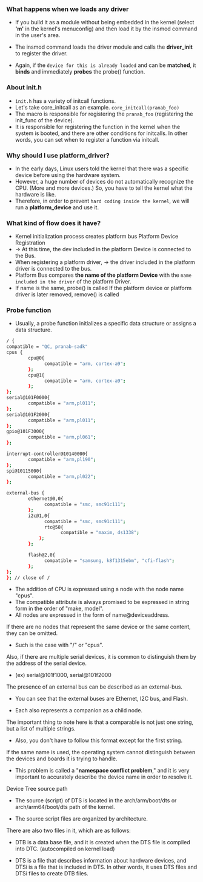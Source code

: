 ### What happens when we loads any driver
- If you build it as a module without being embedded in the kernel (select **'m'** in the kernel's menuconfig) 
and then load it by the insmod command in the user's area. 

- The insmod command loads the driver module and calls the **driver_init** to register the driver. 

- Again, if the `device for this is already loaded` and can be **matched**, it **binds** and immediately **probes** the probe() function.


### About init.h 
- `init.h` has a variety of initcall functions.
- Let's take core_initcall as an example. `core_initcall(pranab_foo) `
- The macro is responsible for registering the `pranab_foo` (registering the init_func of the device).
- It is responsible for registering the function in the kernel when the system is booted, and there are other conditions for initcalls. In other words, you can set when to register a function via initcall.


### Why should I use platform_driver?
- In the early days, Linux users told the kernel that there was a specific device before using the hardware system.
- However, a huge number of devices do not automatically recognize the CPU. (More and more devices.) So, you have to tell the kernel what the hardware is like.
- Therefore, in order to prevent `hard coding inside the kernel`, we will run a **platform_device** and use it.

### What kind of flow does it have?
- Kernel initialization process creates platform bus Platform Device Registration
-  → At this time, the dev included in the platform Device is connected to the Bus.
-  When registering a platform driver, → the driver included in the platform driver is connected to the bus.
-  Platform Bus compares **the name of the platform Device** with the `name included in the driver` of the platform Driver.
-  If name is the same, probe() is called If the platform device or platform driver is later removed, remove() is called

  ### Probe function
- Usually, a probe function initializes a specific data structure or assigns a data structure.


```bash
/ {
compatible = "QC, pranab-sadk"
cpus {
        cpu@0{
              compatible = "arm, cortex-a9";
        };
        cpu@1{
              compatible = "arm, cortex-a9";
        };
};
serial@101F0000{
        compatible = "arm,pl011";
};
serial@101F2000{
        compatible = "arm,pl011";
};
gpio@101F3000{
        compatible = "arm,pl061";
};

interrupt-controller@10140000{
        compatible = "arm,pl190";
};
spi@10115000{
        compatible = "arm,pl022";
};

external-bus {
        ethernet@0,0{
              compatible = "smc, smc91c111";
        };
        i2c@1,0{
              compatible = "smc, smc91c111";
              rtc@58{
                    compatible = "maxim, ds1338";
            };
        };

        flash@2,0{
              compatible = "samsung, k8f1315ebm", "cfi-flash";
        };
};
}; // close of /

```


- The addition of CPU is expressed using a node with the node name "cpus".
- The compatible attribute is always promised to be expressed in string form in the order of "make, model".
- All nodes are expressed in the form of name@deviceaddress.

If there are no nodes that represent the same device or the same content, they can be omitted.

- Such is the case with "/" or "cpus".

Also, if there are multiple serial devices, it is common to distinguish them by the address of the serial device.

- (ex) serial@101f1000, serial@101f2000

The presence of an external bus can be described as an external-bus.

- You can see that the external buses are Ethernet, I2C bus, and Flash.

- Each also represents a companion as a child node.


The important thing to note here is that a comparable is not just one string, but a list of multiple strings.

- Also, you don't have to follow this format except for the first string.

If the same name is used, the operating system cannot distinguish between the devices and boards it is trying to handle.

- This problem is called a "**namespace conflict problem**," and it is very important to accurately describe the device name in order to resolve it.

Device Tree source path
- The source (script) of DTS is located in the arch/arm/boot/dts or arch/arm64/boot/dts path of the kernel.

- The source script files are organized by architecture.



There are also two files in it, which are as follows:

- DTB is a data base file, and it is created when the DTS file is compiled into DTC. (autocompiled on kernel load)

- DTS is a file that describes information about hardware devices, and DTSi is a file that is included in DTS. In other words, it uses DTS files and DTSi files to create DTB files.
